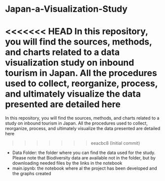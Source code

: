 # Japan-a-Visualization-Study
<<<<<<< HEAD
In this repository, you will find the sources, methods, and charts related to a data visualization study on inbound tourism in Japan. All the procedures used to collect, reorganize, process, and ultimately visualize the data presented are detailed here
=======
In this repository, you will find the sources, methods, and charts related to a study on inbound tourism in Japan. All the procedures used to collect, reorganize, process, and ultimately visualize the data presented are detailed here
>>>>>>> eeacbc8 (Initial commit)

- Data Folder: the folder where you can find the data used for the study. Please note that Biodiversity data are available not in the folder, but by downloading needed files by the links in the notebook
- main.ipynb: the notebook where al the project has been developed and the graphs created

